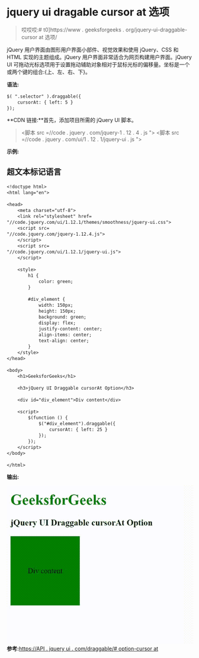 # jquery ui dragable cursor at 选项

> 哎哎哎:# t0]https://www . geeksforgeeks . org/jquery-ui-draggable-cursor at 选项/

jQuery 用户界面由图形用户界面小部件、视觉效果和使用 jQuery、CSS 和 HTML 实现的主题组成。jQuery 用户界面非常适合为网页构建用户界面。jQuery UI 可拖动光标选项用于设置拖动辅助对象相对于鼠标光标的偏移量。坐标是一个或两个键的组合:{上、左、右、下}。

**语法:**

```
$( ".selector" ).draggable({
    cursorAt: { left: 5 }
});
```

**CDN 链接:**首先，添加项目所需的 jQuery UI 脚本。

> <link rel="”stylesheet”" href="”//code.jquery.com/ui/1.12.1/themes/smoothness/jquery-ui.css”">
> <脚本 src =//code . jquery . com/jquery-1 . 12 . 4 . js "></脚本>
> <脚本 src =//code . jquery . com/ui/1 . 12 . 1/jquery-ui . js "></脚本>

**示例:**

## 超文本标记语言

```
<!doctype html>
<html lang="en">

<head>
    <meta charset="utf-8">
    <link rel="stylesheet" href=
"//code.jquery.com/ui/1.12.1/themes/smoothness/jquery-ui.css">
    <script src=
"//code.jquery.com/jquery-1.12.4.js">
    </script>
    <script src=
"//code.jquery.com/ui/1.12.1/jquery-ui.js">
    </script>

    <style>
        h1 {
            color: green;
        }

        #div_element {
            width: 150px;
            height: 150px;
            background: green;
            display: flex;
            justify-content: center;
            align-items: center;
            text-align: center;
        }
    </style>
</head>

<body>
    <h1>GeeksforGeeks</h1>

    <h3>jQuery UI Draggable cursorAt Option</h3>

    <div id="div_element">Div content</div>

    <script>
        $(function () {
            $("#div_element").draggable({
                cursorAt: { left: 25 }
            });
        });
    </script>
</body>

</html>
```

**输出:**

![](img/b284033e6c5ad03d74f849ebb01e9adb.png)
**参考:**[https://API . jquery ui . com/draggable/# option-cursor at](https://api.jqueryui.com/draggable/#option-cursorAt)
